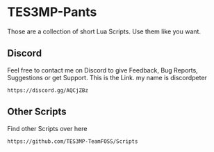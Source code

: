 # TES3MP-Pants
Those are a collection of short Lua Scripts.
Use them like you want. 

## Discord
Feel free to contact me on Discord to give Feedback, Bug Reports, Suggestions or get Support.
This is the Link. my name is discordpeter
```
https://discord.gg/AQCjZBz
```


## Other Scripts
Find other Scripts over here
```
https://github.com/TES3MP-TeamFOSS/Scripts
```
